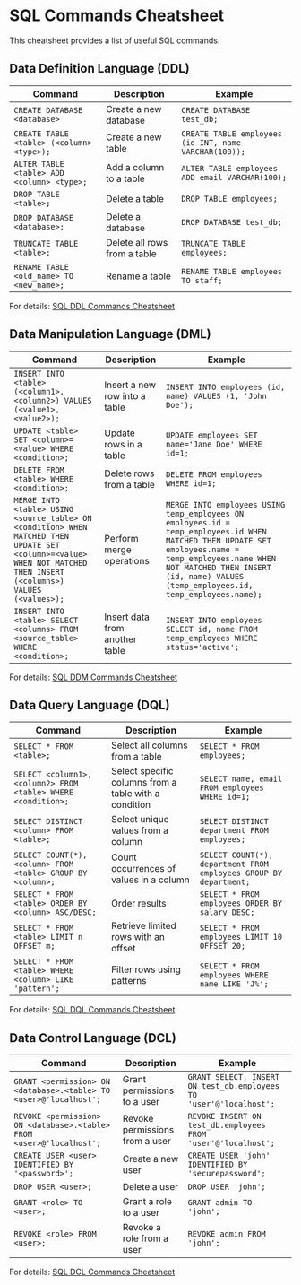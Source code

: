 # SQL Commands Cheatsheet

This cheatsheet provides a list of useful SQL commands.

## Data Definition Language (DDL)

| Command | Description | Example |
|---------|-------------|---------|
| `CREATE DATABASE <database>` | Create a new database | `CREATE DATABASE test_db;` |
| `CREATE TABLE <table> (<column> <type>);` | Create a new table | `CREATE TABLE employees (id INT, name VARCHAR(100));` |
| `ALTER TABLE <table> ADD <column> <type>;` | Add a column to a table | `ALTER TABLE employees ADD email VARCHAR(100);` |
| `DROP TABLE <table>;` | Delete a table | `DROP TABLE employees;` |
| `DROP DATABASE <database>;` | Delete a database | `DROP DATABASE test_db;` |
| `TRUNCATE TABLE <table>;` | Delete all rows from a table | `TRUNCATE TABLE employees;` |
| `RENAME TABLE <old_name> TO <new_name>;` | Rename a table | `RENAME TABLE employees TO staff;` |

For details: [SQL DDL Commands Cheatsheet](/cheatsheets/cheatsheets/sql/ddl-commands)

## Data Manipulation Language (DML)

| Command | Description | Example |
|---------|-------------|---------|
| `INSERT INTO <table> (<column1>, <column2>) VALUES (<value1>, <value2>);` | Insert a new row into a table | `INSERT INTO employees (id, name) VALUES (1, 'John Doe');` |
| `UPDATE <table> SET <column>=<value> WHERE <condition>;` | Update rows in a table | `UPDATE employees SET name='Jane Doe' WHERE id=1;` |
| `DELETE FROM <table> WHERE <condition>;` | Delete rows from a table | `DELETE FROM employees WHERE id=1;` |
| `MERGE INTO <table> USING <source_table> ON <condition> WHEN MATCHED THEN UPDATE SET <column>=<value> WHEN NOT MATCHED THEN INSERT (<columns>) VALUES (<values>);` | Perform merge operations | `MERGE INTO employees USING temp_employees ON employees.id = temp_employees.id WHEN MATCHED THEN UPDATE SET employees.name = temp_employees.name WHEN NOT MATCHED THEN INSERT (id, name) VALUES (temp_employees.id, temp_employees.name);` |
| `INSERT INTO <table> SELECT <columns> FROM <source_table> WHERE <condition>;` | Insert data from another table | `INSERT INTO employees SELECT id, name FROM temp_employees WHERE status='active';` |

For details: [SQL DDM Commands Cheatsheet](/cheatsheets/cheatsheets/sql/dml-commands)

## Data Query Language (DQL)

| Command | Description | Example |
|---------|-------------|---------|
| `SELECT * FROM <table>;` | Select all columns from a table | `SELECT * FROM employees;` |
| `SELECT <column1>, <column2> FROM <table> WHERE <condition>;` | Select specific columns from a table with a condition | `SELECT name, email FROM employees WHERE id=1;` |
| `SELECT DISTINCT <column> FROM <table>;` | Select unique values from a column | `SELECT DISTINCT department FROM employees;` |
| `SELECT COUNT(*), <column> FROM <table> GROUP BY <column>;` | Count occurrences of values in a column | `SELECT COUNT(*), department FROM employees GROUP BY department;` |
| `SELECT * FROM <table> ORDER BY <column> ASC/DESC;` | Order results | `SELECT * FROM employees ORDER BY salary DESC;` |
| `SELECT * FROM <table> LIMIT n OFFSET m;` | Retrieve limited rows with an offset | `SELECT * FROM employees LIMIT 10 OFFSET 20;` |
| `SELECT * FROM <table> WHERE <column> LIKE 'pattern';` | Filter rows using patterns | `SELECT * FROM employees WHERE name LIKE 'J%';` |

For details: [SQL DQL Commands Cheatsheet](/cheatsheets/cheatsheets/sql/dql-commands)

## Data Control Language (DCL)

| Command | Description | Example |
|---------|-------------|---------|
| `GRANT <permission> ON <database>.<table> TO <user>@'localhost';` | Grant permissions to a user | `GRANT SELECT, INSERT ON test_db.employees TO 'user'@'localhost';` |
| `REVOKE <permission> ON <database>.<table> FROM <user>@'localhost';` | Revoke permissions from a user | `REVOKE INSERT ON test_db.employees FROM 'user'@'localhost';` |
| `CREATE USER <user> IDENTIFIED BY '<password>';` | Create a new user | `CREATE USER 'john' IDENTIFIED BY 'securepassword';` |
| `DROP USER <user>;` | Delete a user | `DROP USER 'john';` |
| `GRANT <role> TO <user>;` | Grant a role to a user | `GRANT admin TO 'john';` |
| `REVOKE <role> FROM <user>;` | Revoke a role from a user | `REVOKE admin FROM 'john';` |

For details: [SQL DCL Commands Cheatsheet](/cheatsheets/cheatsheets/sql/dcl-commands)
